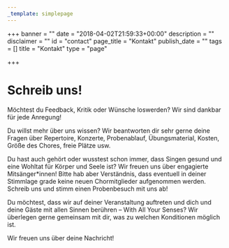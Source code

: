 ```yaml
---
_template: simplepage
---
```



+++
banner = ""
date = "2018-04-02T21:59:33+00:00"
description = ""
disclaimer = ""
id = "contact"
page_title = "Kontakt"
publish_date = ""
tags = []
title = "Kontakt"
type = "page"

+++
# Schreib uns!

Möchtest du Feedback, Kritik oder Wünsche loswerden? Wir sind dankbar für jede Anregung!

Du willst mehr über uns wissen? Wir beantworten dir sehr gerne deine Fragen über Repertoire, Konzerte, Probenablauf, Übungsmaterial, Kosten, Größe des Chores, freie Plätze usw.

Du hast auch gehört oder wusstest schon immer, dass Singen gesund und eine Wohltat für Körper und Seele ist? Wir freuen uns über engagierte Mitsänger*innen! Bitte hab aber Verständnis, dass eventuell in deiner Stimmlage grade keine neuen Chormitglieder aufgenommen werden. Schreib uns und stimm einen Probenbesuch mit uns ab!

Du möchtest, dass wir auf deiner Veranstaltung auftreten und dich und deine Gäste mit allen Sinnen berühren – With All Your Senses? Wir überlegen gerne gemeinsam mit dir, was zu welchen Konditionen möglich ist.

Wir freuen uns über deine Nachricht!
